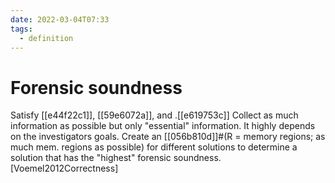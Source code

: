 ```yaml
---
date: 2022-03-04T07:33
tags:
  - definition
---
```


# Forensic soundness

Satisfy [[e44f22c1]], [[59e6072a]], and .[[e619753c]] Collect as much information as possible but only "essential" information. It highly depends on the investigators goals. Create an [[056b810d]]#(R = memory regions; as much mem. regions as possible) for different solutions to determine a solution that has the "highest" forensic soundness. [Voemel2012Correctness]

